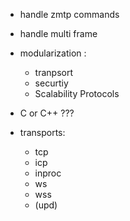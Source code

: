 * handle zmtp commands

* handle multi frame

* modularization : 
   * tranpsort
   * securtiy
   * Scalability Protocols

* C or C++ ???


* transports:
  * tcp
  * icp
  * inproc
  * ws
  * wss
  * (upd)
